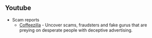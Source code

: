 ## Youtube

* Scam reports
    * [Coffeezilla](https://www.youtube.com/c/Coffeezilla) - Uncover scams, fraudsters and fake gurus that are preying on desperate people with deceptive advertising.

